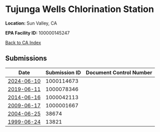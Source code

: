 # Tujunga Wells Chlorination Station

**Location:** Sun Valley, CA

**EPA Facility ID:** 100000145247

[Back to CA Index](../../index.md)

## Submissions

| Date | Submission ID | Document Control Number |
|------|--------------|-------------------------|
| [2024-06-10](submissions/1000114673.md) | 1000114673 |  |
| [2019-06-11](submissions/1000078346.md) | 1000078346 |  |
| [2014-06-16](submissions/1000042113.md) | 1000042113 |  |
| [2009-06-17](submissions/1000001667.md) | 1000001667 |  |
| [2004-06-25](submissions/38674.md) | 38674 |  |
| [1999-06-24](submissions/13821.md) | 13821 |  |
